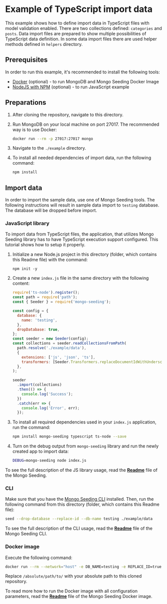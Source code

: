 # Example of TypeScript import data

This example shows how to define import data in TypeScript files with model validation enabled. There are two collections defined: `categories` and `posts`.
Data import files are prepared to show multiple possibilities of TypeScript data definition. In some data import files there are used helper methods defined in `helpers` directory.

## Prerequisites

In order to run this example, it's recommended to install the following tools:

- [Docker](https://docker.com) (optional) - to run MongoDB and Mongo Seeding Docker Image
- [NodeJS with NPM](https://nodejs.org) (optional) - to run JavaScript example

## Preparations

1.  After cloning the repository, navigate to this directory.
1.  Run MongoDB on your local machine on port 27017. The recommended way is to use Docker:

    ```bash
    docker run --rm -p 27017:27017 mongo
    ```

1.  Navigate to the `./example` directory.
1.  To install all needed dependencies of import data, run the following command:

    ```bash
    npm install
    ```

## Import data

In order to import the sample data, use one of Mongo Seeding tools. The following instructions will result in sample data import to `testing` database. The database will be dropped before import.

### JavaScript library

To import data from TypeScript files, the application, that utilizes Mongo Seeding library has to have TypeScript execution support configured. This tutorial shows how to setup it properly.

1.  Initialize a new Node.js project in this directory (folder, which contains this Readme file) with the command:

    ```
    npm init -y
    ```

1.  Create a new `index.js` file in the same directory with the following content:

    ```javascript
    require('ts-node').register();
    const path = require('path');
    const { Seeder } = require('mongo-seeding');

    const config = {
      database: {
        name: 'testing',
      },
      dropDatabase: true,
    };
    const seeder = new Seeder(config);
    const collections = seeder.readCollectionsFromPath(
      path.resolve('./example/data'),
      {
        extensions: ['js', 'json', 'ts'],
        transformers: [Seeder.Transformers.replaceDocumentIdWithUnderscoreId],
      },
    );

    seeder
      .import(collections)
      .then(() => {
        console.log('Success');
      })
      .catch(err => {
        console.log('Error', err);
      });
    ```

1.  To install all required dependencies used in your `index.js` application, run the command:

    ```bash
    npm install mongo-seeding typescript ts-node --save
    ```

1.  Turn on the debug output from `mongo-seeding` library and run the newly created app to import data:

    ```bash
    DEBUG=mongo-seeding node index.js
    ```

To see the full description of the JS library usage, read the **[Readme](../../core/README.md)** file of the Mongo Seeding.

### CLI

Make sure that you have the [Mongo Seeding CLI](../../cli) installed. Then, run the following command from this directory (folder, which contains this Readme file):

```bash
seed --drop-database --replace-id --db-name testing ./example/data
```

To see the full description of the CLI usage, read the **[Readme](../../cli/README.md)** file of the Mongo Seeding CLI.

### Docker image

Execute the following command:

```bash
docker run --rm --network="host" -e DB_NAME=testing -e REPLACE_ID=true -e DROP_DATABASE=true -v /absolute/path/to/examples/import-data-ts/example/:/absolute/path/to/examples/import-data-ts/example/ -w /absolute/path/to/examples/import-data-ts/example/data pkosiec/mongo-seeding
```

Replace `/absolute/path/to/` with your absolute path to this cloned repository.

To read more how to run the Docker image with all configuration parameters, read the **[Readme](../../docker-image/README.md)** file of the Mongo Seeding Docker image.
